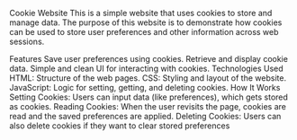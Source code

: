 Cookie Website
This is a simple website that uses cookies to store and manage data. The purpose of this website is to demonstrate how cookies can be used to store user preferences and other information across web sessions.

Features
Save user preferences using cookies.
Retrieve and display cookie data.
Simple and clean UI for interacting with cookies.
Technologies Used
HTML: Structure of the web pages.
CSS: Styling and layout of the website.
JavaScript: Logic for setting, getting, and deleting cookies.
How It Works
Setting Cookies: Users can input data (like preferences), which gets stored as cookies.
Reading Cookies: When the user revisits the page, cookies are read and the saved preferences are applied.
Deleting Cookies: Users can also delete cookies if they want to clear stored preferences
